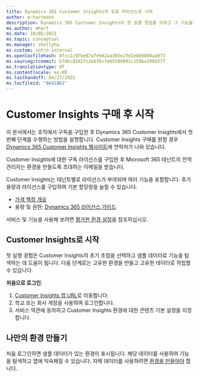 ```yaml
---
title: Dynamics 365 Customer Insights의 유료 라이선스로 시작
author: m-hartmann
description: Dynamics 365 Customer Insights의 첫 실행 경험을 익히고 그 기능을 살펴보십시오.
ms.author: mhart
ms.date: 10/05/2021
ms.topic: conceptual
ms.manager: shellyha
ms.custom: intro-internal
ms.openlocfilehash: 8fcc1c97be87afe942aa3b5e23d1eb68008aa873
ms.sourcegitcommit: b7dbcd5627c2ebfbcfe65589991c159ba290d377
ms.translationtype: HT
ms.contentlocale: ko-KR
ms.lasthandoff: 04/27/2022
ms.locfileid: "8641862"
---
```

# <a name="get-started-after-purchasing-customer-insights"></a>Customer Insights 구매 후 시작

이 문서에서는 조직에서 구독을 구입한 후 Dynamics 365 Customer Insights에서 첫 번째 단계를 수행하는 방법을 설명합니다. Customer Insights 구매를 원할 경우 [Dynamics 365 Customer Insights 웹사이트](https://dynamics.microsoft.com/ai/customer-insights/)에 연락처가 나와 있습니다. 

Customer Insights에 대한 구독 라이선스를 구입한 후 Microsoft 365 테넌트의 전역 관리자는 환경을 만들도록 초대하는 이메일을 받습니다. 

Customer Insights는 테넌트별로 라이선스가 부여되며 여러 기능을 포함합니다. 추가 용량과 라이선스를 구입하여 기본 할당량을 늘릴 수 있습니다. 
- [가격 책정 개요](https://dynamics.microsoft.com/ai/customer-insights/pricing/)
- 용량 및 권한: [Dynamics 365 라이선스 가이드](https://go.microsoft.com/fwlink/?LinkId=866544)

서비스 및 기능을 사용해 보려면 [평가판 환경 설정](trial-signup.md)을 참조하십시오.

## <a name="start-with-customer-insights"></a>Customer Insights로 시작

첫 실행 경험은 Customer Insights의 초기 초점을 선택하고 샘플 데이터로 기능을 탐색하는 데 도움이 됩니다. 다음 단계로는 고유한 환경을 만들고 고유한 데이터로 작업할 수 있습니다.

**처음으로 로그인**:

1. [Customer Insights 앱 URL](https://home.ci.ai.dynamics.com)로 이동합니다.
1. 학교 또는 회사 계정을 사용하여 로그인합니다. 
1. 서비스 약관에 동의하고 Customer Insights 환경에 대한 콘텐츠 기본 설정을 지정합니다.

## <a name="create-your-own-environment"></a>나만의 환경 만들기

처음 로그인하면 샘플 데이터가 있는 환경이 표시됩니다. 해당 데이터를 사용하여 기능을 탐색하고 앱에 익숙해질 수 있습니다. 자체 데이터를 사용하려면 [환경을 만들어야](create-environment.md) 합니다.